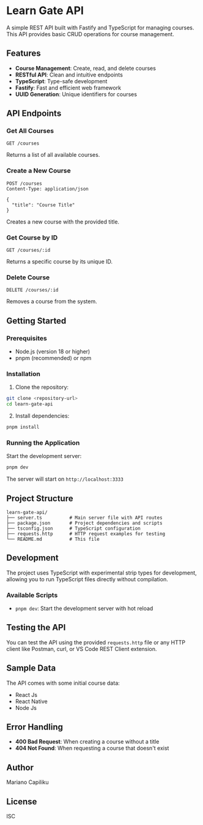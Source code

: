 # Learn Gate API

A simple REST API built with Fastify and TypeScript for managing courses. This API provides basic CRUD operations for course management.

## Features

- **Course Management**: Create, read, and delete courses
- **RESTful API**: Clean and intuitive endpoints
- **TypeScript**: Type-safe development
- **Fastify**: Fast and efficient web framework
- **UUID Generation**: Unique identifiers for courses

## API Endpoints

### Get All Courses
```
GET /courses
```
Returns a list of all available courses.

### Create a New Course
```
POST /courses
Content-Type: application/json

{
  "title": "Course Title"
}
```
Creates a new course with the provided title.

### Get Course by ID
```
GET /courses/:id
```
Returns a specific course by its unique ID.

### Delete Course
```
DELETE /courses/:id
```
Removes a course from the system.

## Getting Started

### Prerequisites

- Node.js (version 18 or higher)
- pnpm (recommended) or npm

### Installation

1. Clone the repository:
```bash
git clone <repository-url>
cd learn-gate-api
```

2. Install dependencies:
```bash
pnpm install
```

### Running the Application

Start the development server:
```bash
pnpm dev
```

The server will start on `http://localhost:3333`

## Project Structure

```
learn-gate-api/
├── server.ts          # Main server file with API routes
├── package.json       # Project dependencies and scripts
├── tsconfig.json      # TypeScript configuration
├── requests.http      # HTTP request examples for testing
└── README.md          # This file
```

## Development

The project uses TypeScript with experimental strip types for development, allowing you to run TypeScript files directly without compilation.

### Available Scripts

- `pnpm dev`: Start the development server with hot reload

## Testing the API

You can test the API using the provided `requests.http` file or any HTTP client like Postman, curl, or VS Code REST Client extension.

## Sample Data

The API comes with some initial course data:
- React Js
- React Native  
- Node Js

## Error Handling

- **400 Bad Request**: When creating a course without a title
- **404 Not Found**: When requesting a course that doesn't exist

## Author

Mariano Capiliku

## License

ISC
